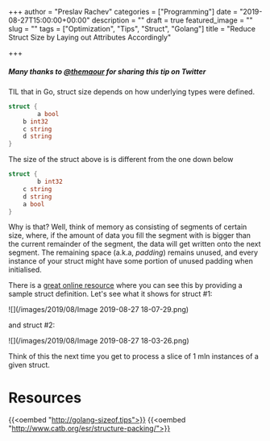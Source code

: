 +++
author = "Preslav Rachev"
categories = ["Programming"]
date = "2019-08-27T15:00:00+00:00"
description = ""
draft = true
featured_image = ""
slug = ""
tags = ["Optimization", "Tips", "Struct", "Golang"]
title = "Reduce Struct Size by Laying out Attributes Accordingly"

+++
##### Many thanks to [@themaour](https://twitter.com/themaour/status/1165555578019692544) for sharing this tip on Twitter

TIL that in Go, struct size depends on how underlying types were defined.

```go
struct { 
		a bool 
    b int32 
    c string 
    d string 
}
```

The size of the struct above is is different from the one down below

```go
struct {
		b int32
    c string
    d string
    a bool 
}
```

Why is that? Well, think of memory as consisting of segments of certain size, where, if the amount of data you fill the segment with is bigger than the current remainder of the segment, the data will get written onto the next segment. The remaining space (a.k.a, _padding_) remains unused, and every instance of your struct might have some portion of unused padding when initialised.

There is a [great online resource](http://golang-sizeof.tips) where you can see this by providing a sample struct definition. Let's see what it shows for struct #1:

![](/images/2019/08/Image 2019-08-27 18-07-29.png)

and struct #2:

![](/images/2019/08/Image 2019-08-27 18-03-26.png)

Think of this the next time you get to process a slice of 1 mln instances of a given struct.

# Resources

{{<oembed "http://golang-sizeof.tips">}}
{{<oembed "http://www.catb.org/esr/structure-packing/">}}